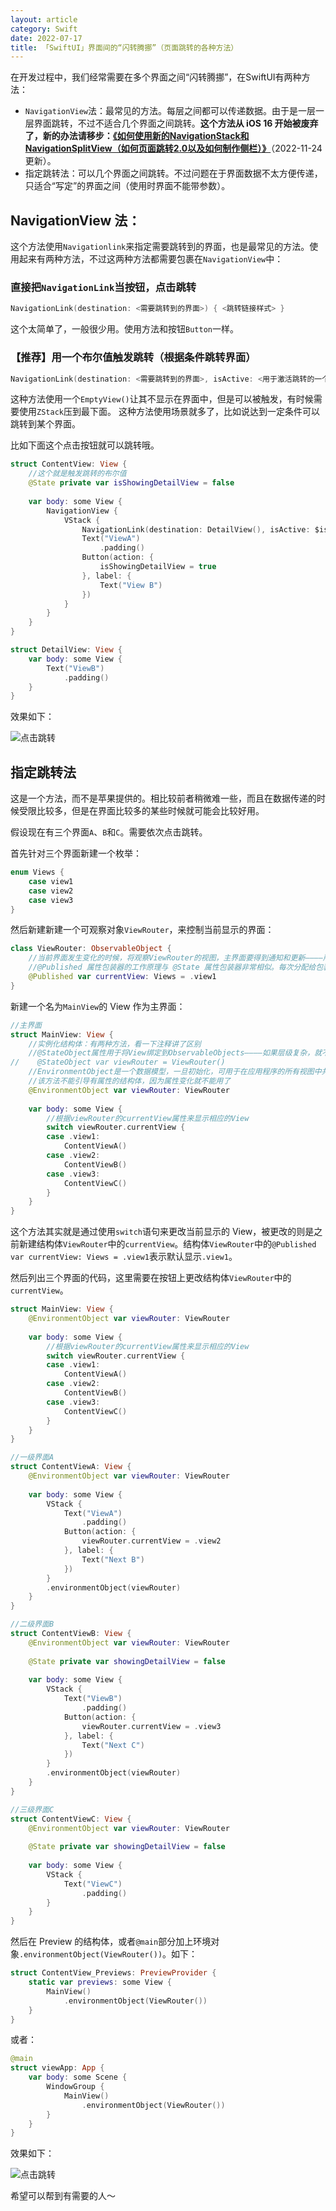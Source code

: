 ```yaml
---
layout: article
category: Swift
date: 2022-07-17
title: 「SwiftUI」界面间的“闪转腾挪”（页面跳转的各种方法）
---
```

<!-- excerpt-start -->
在开发过程中，我们经常需要在多个界面之间“闪转腾挪”，在SwiftUI有两种方法：
 - `NavigationView`法：最常见的方法。每层之间都可以传递数据。由于是一层一层界面跳转，不过不适合几个界面之间跳转。**这个方法从 iOS 16 开始被废弃了，新的办法请移步：[《如何使用新的NavigationStack和NavigationSplitView（如何页面跳转2.0以及如何制作侧栏）》](/blogs/2022-11-24-%E3%80%8CSwiftUI%E3%80%8D%E5%A6%82%E4%BD%95%E4%BD%BF%E7%94%A8%E6%96%B0%E7%9A%84NavigationStack%E5%92%8CNavigationSplitView%EF%BC%88%E5%A6%82%E4%BD%95%E9%A1%B5%E9%9D%A2%E8%B7%B3%E8%BD%AC2.0%E4%BB%A5%E5%8F%8A%E5%A6%82%E4%BD%95%E5%88%B6%E4%BD%9C%E4%BE%A7%E6%A0%8F%EF%BC%89.html)**（2022-11-24更新）。
 - 指定跳转法：可以几个界面之间跳转。不过问题在于界面数据不太方便传递，只适合“写定”的界面之间（使用时界面不能带参数）。

## NavigationView 法：
这个方法使用`Navigationlink`来指定需要跳转到的界面，也是最常见的方法。使用起来有两种方法，不过这两种方法都需要包裹在`NavigationView`中：
### 直接把`NavigationLink`当按钮，点击跳转
```swift
NavigationLink(destination: <需要跳转到的界面>) { <跳转链接样式> }
```

这个太简单了，一般很少用。使用方法和按钮`Button`一样。

### 【推荐】用一个布尔值触发跳转（根据条件跳转界面）
```swift
NavigationLink(destination: <需要跳转到的界面>, isActive: <用于激活跳转的一个布尔值>) { EmptyView() }
```

这种方法使用一个`EmptyView()`让其不显示在界面中，但是可以被触发，有时候需要使用`ZStack`压到最下面。
这种方法使用场景就多了，比如说达到一定条件可以跳转到某个界面。

比如下面这个点击按钮就可以跳转哦。

```swift
struct ContentView: View {
	//这个就是触发跳转的布尔值
    @State private var isShowingDetailView = false
    
    var body: some View {
        NavigationView {
            VStack {
                NavigationLink(destination: DetailView(), isActive: $isShowingDetailView) { EmptyView() }
                Text("ViewA")
                    .padding()
                Button(action: {
                    isShowingDetailView = true
                }, label: {
                    Text("View B")
                })
            }
        }
    }
}

struct DetailView: View {
    var body: some View {
        Text("ViewB")
            .padding()
    }
}
```

效果如下：

![点击跳转](/assets/images/2a83f4b57f1245df8b9c97f17762b17f.gif)

## 指定跳转法

这是一个方法，而不是苹果提供的。相比较前者稍微难一些，而且在数据传递的时候受限比较多，但是在界面比较多的某些时候就可能会比较好用。

假设现在有三个界面`A`、`B`和`C`。需要依次点击跳转。

首先针对三个界面新建一个枚举：

```swift
enum Views {
    case view1
    case view2
    case view3
}
```

然后新建新建一个可观察对象`ViewRouter`，来控制当前显示的界面：

```swift
class ViewRouter: ObservableObject {
    //当前界面发生变化的时候，将观察ViewRouter的视图，主界面要得到通知和更新————所以需要用@Published属性来wrap
    //@Published 属性包装器的工作原理与 @State 属性包装器非常相似。每次分配给包装的属性的值发生变化时，每个观察中视图都会重新渲染。
    @Published var currentView: Views = .view1
}
```

新建一个名为`MainView`的 View 作为主界面：

```swift
//主界面
struct MainView: View {
    //实例化结构体：有两种方法，看一下注释讲了区别
    //@StateObject属性用于将View绑定到ObservableObjects————如果层级复杂，就不够用了，需要使用@EnvironmentObject
//    @StateObject var viewRouter = ViewRouter()
    //EnvironmentObject是一个数据模型，一旦初始化，可用于在应用程序的所有视图中共享信息————是由可观察对象创建的
    //该方法不能引导有属性的结构体，因为属性变化就不能用了
    @EnvironmentObject var viewRouter: ViewRouter
    
    var body: some View {
        //根据viewRouter的currentView属性来显示相应的View
        switch viewRouter.currentView {
        case .view1:
            ContentViewA()
        case .view2:
            ContentViewB()
        case .view3:
            ContentViewC()
        }
    }
}
```

这个方法其实就是通过使用`switch`语句来更改当前显示的 View，被更改的则是之前新建结构体`ViewRouter`中的`currentView`。结构体`ViewRouter`中的`@Published var currentView: Views = .view1`表示默认显示`.view1`。

然后列出三个界面的代码，这里需要在按钮上更改结构体`ViewRouter`中的`currentView`。

```swift
struct MainView: View {
    @EnvironmentObject var viewRouter: ViewRouter
    
    var body: some View {
        //根据viewRouter的currentView属性来显示相应的View
        switch viewRouter.currentView {
        case .view1:
            ContentViewA()
        case .view2:
            ContentViewB()
        case .view3:
            ContentViewC()
        }
    }
}

//一级界面A
struct ContentViewA: View {
    @EnvironmentObject var viewRouter: ViewRouter
    
    var body: some View {
        VStack {
            Text("ViewA")
                .padding()
            Button(action: {
                viewRouter.currentView = .view2
            }, label: {
                Text("Next B")
            })
        }
        .environmentObject(viewRouter)
    }
}

//二级界面B
struct ContentViewB: View {
    @EnvironmentObject var viewRouter: ViewRouter
    
    @State private var showingDetailView = false
    
    var body: some View {
        VStack {
            Text("ViewB")
                .padding()
            Button(action: {
                viewRouter.currentView = .view3
            }, label: {
                Text("Next C")
            })
        }
        .environmentObject(viewRouter)
    }
}

//三级界面C
struct ContentViewC: View {
    @EnvironmentObject var viewRouter: ViewRouter
    
    @State private var showingDetailView = false
    
    var body: some View {
        VStack {
            Text("ViewC")
                .padding()
        }
    }
}
```

然后在 Preview 的结构体，或者`@main`部分加上环境对象`.environmentObject(ViewRouter())`。如下：

```swift
struct ContentView_Previews: PreviewProvider {
    static var previews: some View {
        MainView()
            .environmentObject(ViewRouter())
    }
}
```

或者：

```swift
@main
struct viewApp: App {
    var body: some Scene {
        WindowGroup {
            MainView()
                .environmentObject(ViewRouter())
        }
    }
}
```

效果如下：

![点击跳转](/assets/images/01b510bb0324429d948c52aba7f41de1.gif)

希望可以帮到有需要的人～

